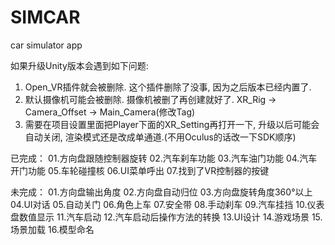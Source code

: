 # SIMCAR
car simulator app

如果升级Unity版本会遇到如下问题:
1. Open_VR插件就会被删除. 这个插件删除了没事, 因为之后版本已经内置了.
2. 默认摄像机可能会被删除. 摄像机被删了再创建就好了. XR_Rig -> Camera_Offset -> Main_Camera(修改Tag)
3. 需要在项目设置里面把Player下面的XR_Setting再打开一下, 升级以后可能会自动关闭, 渲染模式还是改成单通道.(不用Oculus的话改一下SDK顺序)

已完成：
01.方向盘跟随控制器旋转
02.汽车刹车功能
03.汽车油门功能
04.汽车开门功能
05.车轮碰撞核
06.UI菜单呼出
07.找到了VR控制器的按键

未完成：
01.方向盘输出角度
02.方向盘自动归位
03.方向盘旋转角度360°以上
04.UI对话
05.自动关门
06.角色上车
07.安全带
08.手动刹车
09.汽车挂挡
10.仪表盘数值显示
11.汽车启动
12.汽车启动后操作方法的转换
13.UI设计
14.游戏场景
15.场景加载
16.模型命名


